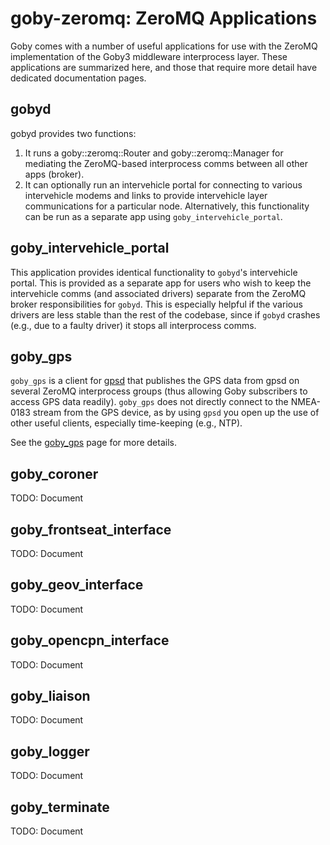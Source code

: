 # goby-zeromq: ZeroMQ Applications

Goby comes with a number of useful applications for use with the ZeroMQ implementation of the Goby3 middleware interprocess layer. These applications are summarized here, and those that require more detail have dedicated documentation pages.

## gobyd

gobyd provides two functions:

1. It runs a goby::zeromq::Router and goby::zeromq::Manager for mediating the ZeroMQ-based interprocess comms between all other apps (broker).
2. It can optionally run an intervehicle portal for connecting to various intervehicle modems and links to provide intervehicle layer communications for a particular node. Alternatively, this functionality can be run as a separate app using `goby_intervehicle_portal`.

## goby_intervehicle_portal

This application provides identical functionality to `gobyd`'s intervehicle portal. This is provided as a separate app for users who wish to keep the intervehicle comms (and associated drivers) separate from the ZeroMQ broker responsibilities for `gobyd`. This is especially helpful if the various drivers are less stable than the rest of the codebase, since if `gobyd` crashes (e.g., due to a faulty driver) it stops all interprocess comms.

## goby_gps

`goby_gps` is a client for [gpsd](https://gpsd.gitlab.io/gpsd/index.html) that publishes the GPS data from gpsd on several ZeroMQ interprocess groups (thus allowing Goby subscribers to access GPS data readily). `goby_gps` does not directly connect to the NMEA-0183 stream from the GPS device, as by using `gpsd` you open up the use of other useful clients, especially time-keeping (e.g., NTP).

See the [goby_gps](doc502_goby_gps.md) page for more details.

## goby_coroner

TODO: Document

## goby_frontseat_interface

TODO: Document

## goby_geov_interface

TODO: Document

## goby_opencpn_interface

TODO: Document

## goby_liaison

TODO: Document

## goby_logger

TODO: Document

## goby_terminate

TODO: Document
